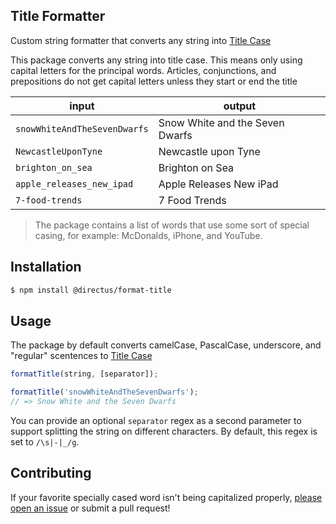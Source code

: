 ## Title Formatter

Custom string formatter that converts any string into
[Title Case](http://www.grammar-monster.com/lessons/capital_letters_title_case.htm)

This package converts any string into title case. This means only using capital letters for the principal words.
Articles, conjunctions, and prepositions do not get capital letters unless they start or end the title

| input                        | output                          |
| ---------------------------- | ------------------------------- |
| `snowWhiteAndTheSevenDwarfs` | Snow White and the Seven Dwarfs |
| `NewcastleUponTyne`          | Newcastle upon Tyne             |
| `brighton_on_sea`            | Brighton on Sea                 |
| `apple_releases_new_ipad`    | Apple Releases New iPad         |
| `7-food-trends`              | 7 Food Trends                   |

> The package contains a list of words that use some sort of special casing, for example: McDonalds, iPhone, and
> YouTube.

## Installation

```bash
$ npm install @directus/format-title
```

## Usage

The package by default converts camelCase, PascalCase, underscore, and "regular" scentences to
[Title Case](http://www.grammar-monster.com/lessons/capital_letters_title_case.htm)

```js
formatTitle(string, [separator]);

formatTitle('snowWhiteAndTheSevenDwarfs');
// => Snow White and the Seven Dwarfs
```

You can provide an optional `separator` regex as a second parameter to support splitting the string on different
characters. By default, this regex is set to `/\s|-|_/g`.

## Contributing

If your favorite specially cased word isn't being capitalized properly,
[please open an issue](https://github.com/directus/format-title/issues/new) or submit a pull request!
